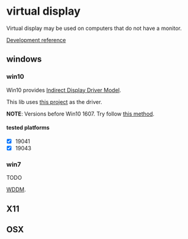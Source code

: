# virtual display

Virtual display may be used on computers that do not have a monitor.

[Development reference](https://github.com/pavlobu/deskreen/discussions/86)

## windows

### win10

Win10 provides [Indirect Display Driver Model](https://msdn.microsoft.com/en-us/library/windows/hardware/mt761968(v=vs.85).aspx).

This lib uses [this project](https://github.com/rustdesk-org/LaLaDeskIddDriver) as the driver.


**NOTE**: Versions before Win10 1607. Try follow [this method](https://github.com/fanxiushu/xdisp_virt/tree/master/indirect_display).


#### tested platforms

- [x] 19041
- [x] 19043

### win7

TODO

[WDDM](https://docs.microsoft.com/en-us/windows-hardware/drivers/display/windows-vista-display-driver-model-design-guide).

## X11

## OSX
